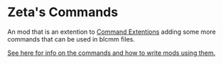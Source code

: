 # Zeta's Commands
An mod that is an extention to [Command Extentions](https://bl-sdk.github.io/mods/CommandExtensions/) adding some more commands that can be used in blcmm files.

[See here for info on the commands and how to write mods using them.](Writing-Mods.md)